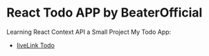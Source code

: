# React Todo APP by BeaterOfficial

Learning React Context API a Small Project My Todo App:

- [liveLink Todo](https://beater-todo.pages.dev/)